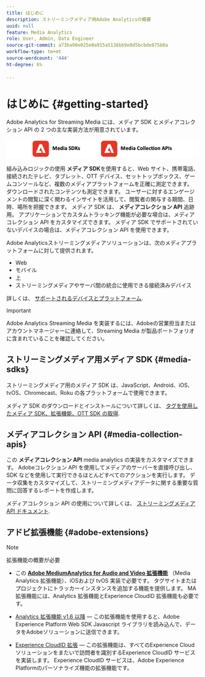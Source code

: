 ```yaml
---
title: はじめに
description: ストリーミングメディア用Adobe Analyticsの概要
uuid: null
feature: Media Analytics
role: User, Admin, Data Engineer
source-git-commit: a73ba98e025e0a915a5136bb9e0d5bcbde875b0a
workflow-type: tm+mt
source-wordcount: '444'
ht-degree: 6%

---
```



# はじめに {#getting-started}

Adobe Analytics for Streaming Media には、メディア SDK とメディアコレクション API の 2 つの主な実装方法が用意されています。

![メソッド](assets/getting-started2.png)

組み込みロジックの使用 **メディア SDK**&#x200B;を使用すると、Web サイト、携帯電話、接続されたテレビ、タブレット、OTT デバイス、セットトップボックス、ゲームコンソールなど、複数のメディアプラットフォームを正確に測定できます。 ダウンロードされたコンテンツも測定できます。 ユーザーに対するエンゲージメントの閲覧に深く関わるインサイトを活用して、閲覧者の関与する期間、日時、場所を把握できます。 メディア SDK は、 **メディアコレクション API** 追跡用。 アプリケーションでカスタムトラッキング機能が必要な場合は、メディアコレクション API をカスタマイズできます。 メディア SDK でサポートされていないデバイスの場合は、メディアコレクション API を使用できます。

Adobe Analyticsストリーミングメディアソリューションは、次のメディアプラットフォームに対して提供されます。

* Web
* モバイル
* 上
* ストリーミングメディアやサーバ間の統合に使用できる接続済みデバイス

詳しくは、 [サポートされるデバイスとプラットフォーム](#_Supported_devices_and).

>[!IMPORTANT]
>
>Adobe Analytics Streaming Media を実装するには、Adobeの営業担当またはアカウントマネージャーに連絡して、Streaming Media が製品ポートフォリオに含まれていることを確認してください。

## ストリーミングメディア用メディア SDK {#media-sdks}

ストリーミングメディア用のメディア SDK は、JavaScript、Android、iOS、tvOS、Chromecast、Roku の各プラットフォームで使用できます。

メディア SDK のダウンロードとインストールについて詳しくは、 [タグを使用したメディア SDK、拡張機能、OTT SDK の取得](/help/getting-started/download-sdks.md).


## メディアコレクション API {#media-collection-apis}

この **メディアコレクション API** media analytics の実装をカスタマイズできます。 Adobeコレクション API を使用してメディアのサーバーを直接呼び出し、SDK などを使用して実行できるほとんどすべてのアクションを実行します。 データ収集をカスタマイズして、ストリーミングメディアデータに関する重要な質問に回答するレポートを作成します。

メディアコレクション API の使用について詳しくは、 [ストリーミングメディア API ドキュメント](/help/implementation/media-collection-api/mc-api-overview.md).

## アドビ拡張機能 {#adobe-extensions}

>[!NOTE]
>
>拡張機能の概要が必要

* この [**Adobe MediumAnalytics for Audio and Video 拡張機能**](https://experienceleague.adobe.com/docs/experience-platform/tags/extensions/adobe/media-analytics/overview.html?lang=en) （Media Analytics 拡張機能）、iOSおよび tvOS 実装で必要です。 タグサイトまたはプロジェクトにトラッカーインスタンスを追加する機能を提供します。 MA 拡張機能には、Analytics 拡張機能とExperience CloudID 拡張機能も必要です。

* [Analytics 拡張機能 v1.6 以降](https://experienceleague.adobe.com/docs/experience-platform/tags/extensions/adobe/analytics/overview.html?lang=en) — この拡張機能を使用すると、Adobe Experience Platform Web SDK Javascript ライブラリを読み込んで、データをAdobeソリューションに送信できます。

* [Experience CloudID 拡張](https://experienceleague.adobe.com/docs/experience-platform/tags/extensions/adobe/id-service/overview.html?lang=en) — この拡張機能は、すべてのExperience Cloudソリューションをまたいで訪問者を識別するExperience CloudID サービスを実装します。 Experience CloudID サービスは、Adobe Experience Platformのパーソナライズ機能の拡張機能です。
